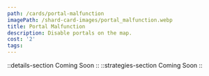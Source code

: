 ```yaml
---
path: /cards/portal-malfunction
imagePath: /shard-card-images/portal_malfunction.webp
title: Portal Malfunction
description: Disable portals on the map.
cost: '2'
tags:
---
```

::details-section
Coming Soon
::
::strategies-section
Coming Soon
::